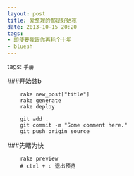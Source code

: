 ```yaml
---
layout: post
title: 爱整理的都是好姑凉
date: 2013-10-15 20:20
tags:
- 即使要我跟你再耗个十年
- bluesh
---
```

tags: `手册`
<br>

###开始装b
```
	rake new_post["title"]
	rake generate
	rake deploy

	git add .
	git commit -m "Some comment here."
	git push origin source
```
###先睹为快
```
	rake preview
	# ctrl + c 退出预览
```
